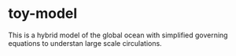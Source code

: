 # toy-model
This is a hybrid model of the global ocean with simplified governing equations to understan large scale circulations.
